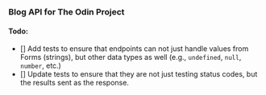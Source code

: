 ### Blog API for The Odin Project


#### Todo:
- [] Add tests to ensure that endpoints can not just handle values from Forms (strings), but other data types as well (e.g., `undefined`, `null`, `number`, etc.)
- [] Update tests to ensure that they are not just testing status codes, but the results sent as the response.